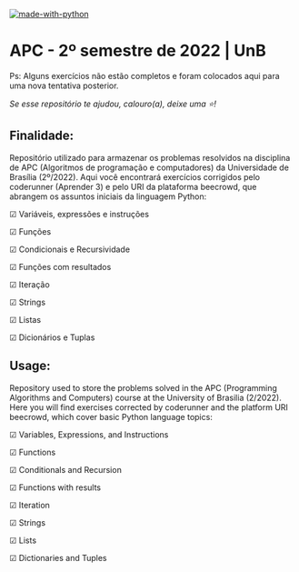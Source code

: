 [![made-with-python](https://img.shields.io/badge/Made%20with-Python-1f425f.svg)](https://www.python.org/) 

 <h1>APC - 2º semestre de 2022 | UnB</h1>
 
 Ps: Alguns exercícios não estão completos e foram colocados aqui para uma nova tentativa posterior.
 
 <em>Se esse repositório te ajudou, calouro(a), deixe uma ⭐!</em>
 
 ## Finalidade:

 Repositório utilizado para armazenar os problemas resolvidos na disciplina de APC (Algoritmos de programação e computadores) da Universidade de Brasília (2º/2022).
  Aqui você encontrará exercícios corrigidos pelo coderunner (Aprender 3) e pelo URI da plataforma beecrowd, que abrangem os assuntos iniciais da linguagem Python:


☑︎ Variáveis, expressões e instruções

☑︎ Funções

☑︎ Condicionais e Recursividade

☑︎ Funções com resultados

☑︎ Iteração

☑︎ Strings

☑︎ Listas

☑︎ Dicionários e Tuplas

## Usage:
Repository used to store the problems solved in the APC (Programming Algorithms and Computers) course at the University of Brasilia (2/2022). Here you will find exercises corrected by coderunner and the platform URI beecrowd, which cover basic Python language topics:

☑︎ Variables, Expressions, and Instructions

☑︎ Functions

☑︎ Conditionals and Recursion

☑︎ Functions with results

☑︎ Iteration

☑︎ Strings

☑︎ Lists

☑︎ Dictionaries and Tuples
